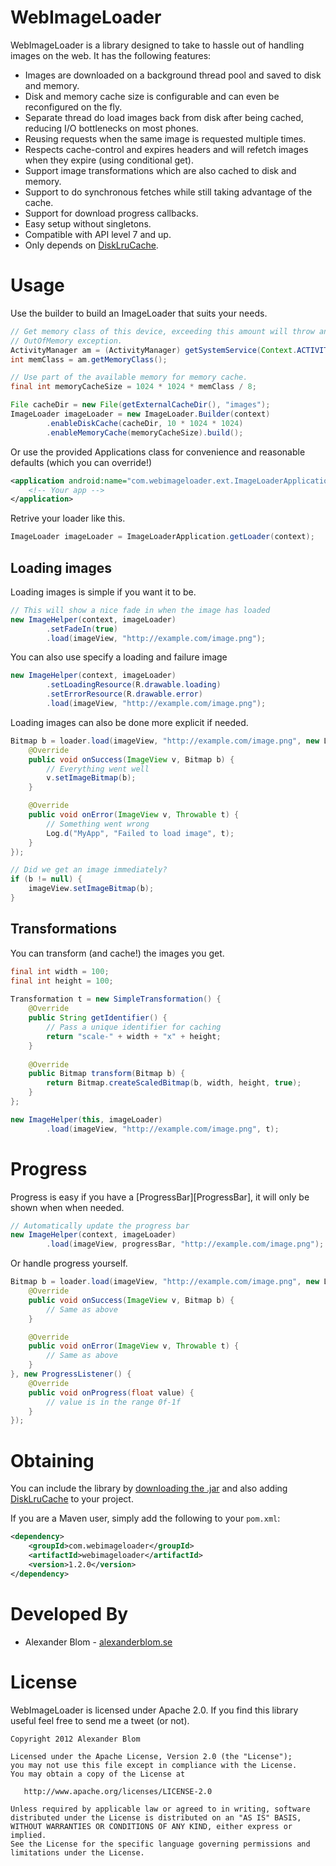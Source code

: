 WebImageLoader
==============

WebImageLoader is a library designed to take to hassle out of handling images on the web. It has the following features:

* Images are downloaded on a background thread pool and saved to disk and memory.
* Disk and memory cache size is configurable and can even be reconfigured on the fly.
* Separate thread do load images back from disk after being cached, reducing I/O bottlenecks on most phones.
* Reusing requests when the same image is requested multiple times.
* Respects cache-control and expires headers and will refetch images when they expire (using conditional get).
* Support image transformations which are also cached to disk and memory.
* Support to do synchronous fetches while still taking advantage of the cache.
* Support for download progress callbacks.
* Easy setup without singletons.
* Compatible with API level 7 and up.
* Only depends on [DiskLruCache][DiskLruCache].

Usage
=====

Use the builder to build an ImageLoader that suits your needs.

```java
// Get memory class of this device, exceeding this amount will throw an
// OutOfMemory exception.
ActivityManager am = (ActivityManager) getSystemService(Context.ACTIVITY_SERVICE);
int memClass = am.getMemoryClass();

// Use part of the available memory for memory cache.
final int memoryCacheSize = 1024 * 1024 * memClass / 8;

File cacheDir = new File(getExternalCacheDir(), "images");
ImageLoader imageLoader = new ImageLoader.Builder(context)
        .enableDiskCache(cacheDir, 10 * 1024 * 1024)
        .enableMemoryCache(memoryCacheSize).build();
```

Or use the provided Applications class for convenience and reasonable defaults (which you can override!)

```xml
<application android:name="com.webimageloader.ext.ImageLoaderApplication">
    <!-- Your app -->
</application>
```

Retrive your loader like this.

```java
ImageLoader imageLoader = ImageLoaderApplication.getLoader(context);
```

Loading images
--------------

Loading images is simple if you want it to be.

```java
// This will show a nice fade in when the image has loaded
new ImageHelper(context, imageLoader)
        .setFadeIn(true)
        .load(imageView, "http://example.com/image.png");
```

You can also use specify a loading and failure image

```java
new ImageHelper(context, imageLoader)
        .setLoadingResource(R.drawable.loading)
        .setErrorResource(R.drawable.error)
        .load(imageView, "http://example.com/image.png");
```

Loading images can also be done more explicit if needed.

```java
Bitmap b = loader.load(imageView, "http://example.com/image.png", new Listener<ImageView>() {
    @Override
    public void onSuccess(ImageView v, Bitmap b) {
        // Everything went well
        v.setImageBitmap(b);
    }

    @Override
    public void onError(ImageView v, Throwable t) {
        // Something went wrong
        Log.d("MyApp", "Failed to load image", t);
    }
});

// Did we get an image immediately?
if (b != null) {
    imageView.setImageBitmap(b);
}
```

Transformations
---------------

You can transform (and cache!) the images you get.

```java
final int width = 100;
final int height = 100;
        
Transformation t = new SimpleTransformation() {
    @Override
    public String getIdentifier() {
        // Pass a unique identifier for caching
        return "scale-" + width + "x" + height;
    }
    
    @Override
    public Bitmap transform(Bitmap b) {
        return Bitmap.createScaledBitmap(b, width, height, true);
    }
};

new ImageHelper(this, imageLoader)
        .load(imageView, "http://example.com/image.png", t);
```

Progress
========

Progress is easy if you have a [ProgressBar][ProgressBar], it will only be shown when when needed.

```java
// Automatically update the progress bar
new ImageHelper(context, imageLoader)
        .load(imageView, progressBar, "http://example.com/image.png");
```

Or handle progress yourself.

```java
Bitmap b = loader.load(imageView, "http://example.com/image.png", new Listener<ImageView>() {
    @Override
    public void onSuccess(ImageView v, Bitmap b) {
        // Same as above
    }

    @Override
    public void onError(ImageView v, Throwable t) {
        // Same as above
    }
}, new ProgressListener() {
    @Override
    public void onProgress(float value) {
        // value is in the range 0f-1f
    }
});
```

Obtaining
=========

You can include the library by [downloading the .jar][jar] and also adding [DiskLruCache][DiskLruCache] to your project.

If you are a Maven user, simply add the following to your `pom.xml`:

```xml
<dependency>
    <groupId>com.webimageloader</groupId>
    <artifactId>webimageloader</artifactId>
    <version>1.2.0</version>
</dependency>
``` 

Developed By
============

* Alexander Blom - [alexanderblom.se](http://alexanderblom.se)

License
=======
WebImageLoader is licensed under Apache 2.0. If you find this library useful feel free to send me a tweet (or not).

    Copyright 2012 Alexander Blom

    Licensed under the Apache License, Version 2.0 (the "License");
    you may not use this file except in compliance with the License.
    You may obtain a copy of the License at

       http://www.apache.org/licenses/LICENSE-2.0

    Unless required by applicable law or agreed to in writing, software
    distributed under the License is distributed on an "AS IS" BASIS,
    WITHOUT WARRANTIES OR CONDITIONS OF ANY KIND, either express or implied.
    See the License for the specific language governing permissions and
    limitations under the License.

[jar]: http://search.maven.org/#search%7Cga%7C1%7Ca%3A%22webimageloader%22
[DiskLruCache]: https://github.com/JakeWharton/DiskLruCache
